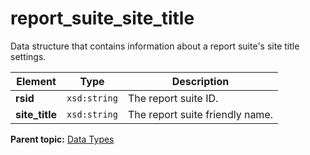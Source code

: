 # report\_suite\_site\_title

Data structure that contains information about a report suite's site title settings.

|Element|Type|Description|
|-------|----|-----------|
|**rsid** |`xsd:string` | The report suite ID. |
|**site\_title** |`xsd:string` | The report suite friendly name. |

**Parent topic:** [Data Types](../data_types/c_datatypes.md)

